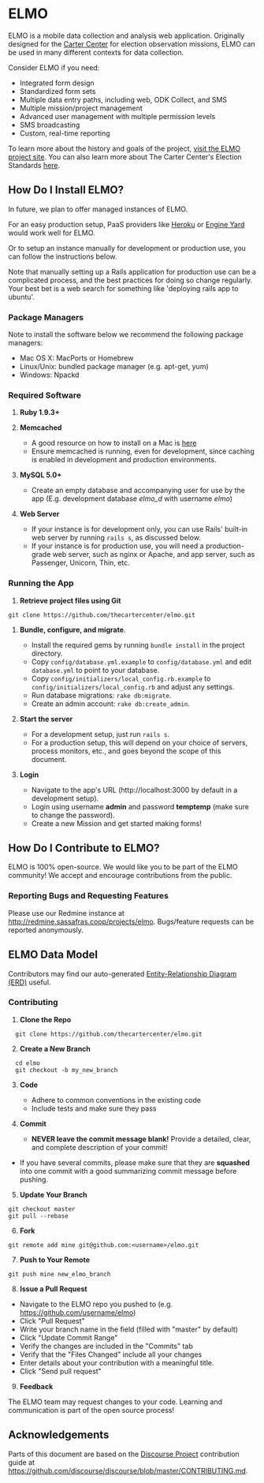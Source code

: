 # ELMO
ELMO is a mobile data collection and analysis web application. Originally designed for the [Carter Center](http://www.cartercenter.org) for election observation missions, ELMO can be used in many different contexts for data collection.

Consider ELMO if you need:

- Integrated form design
- Standardized form sets
- Multiple data entry paths, including web, ODK Collect, and SMS
- Multiple mission/project management
- Advanced user management with multiple permission levels
- SMS broadcasting
- Custom, real-time reporting

To learn more about the history and goals of the project, [visit the ELMO project site](http://getelmo.org).
You can also learn more about The Carter Center's Election Standards [here](http://cartercenter.org).

## How Do I Install ELMO?

In future, we plan to offer managed instances of ELMO. 

For an easy production setup, PaaS providers like [Heroku](http://heroku.com) or [Engine Yard](http://engineyard.com) would work well for ELMO.

Or to setup an instance manually for development or production use, you can follow the instructions below.

Note that manually setting up a Rails application for production use can be a complicated process, and the best practices for doing so change regularly. Your best bet is a web search for something like 'deploying rails app to ubuntu'.

### Package Managers

Note to install the software below we recommend the following package managers:

- Mac OS X: MacPorts or Homebrew
- Linux/Unix: bundled package manager (e.g. apt-get, yum)
- Windows: Npackd

### Required Software

1. **Ruby 1.9.3+**

1. **Memcached**
	- A good resource on how to install on a Mac is [here](http://www.jroller.com/JamesGoodwill/entry/installing_and_configuring_memcached)
	- Ensure memcached is running, even for development, since caching is enabled in development and production environments.

1. **MySQL 5.0+**
	- Create an empty database and accompanying user for use by the app (E.g. development database *elmo_d* with username *elmo*)

1. **Web Server**
	- If your instance is for development only, you can use Rails' built-in web server by running `rails s`, as discussed below.
	- If your instance is for production use, you will need a production-grade web server, such as nginx or Apache, and app server, such as Passenger, Unicorn, Thin, etc.

### Running the App

1. **Retrieve project files using Git**
	
  ```
  git clone https://github.com/thecartercenter/elmo.git
  ```

1. **Bundle, configure, and migrate**.
	- Install the required gems by running `bundle install` in the project directory.
	- Copy `config/database.yml.example` to `config/database.yml` and edit `database.yml` to point to your database.
	- Copy `config/initializers/local_config.rb.example` to `config/initializers/local_config.rb` and adjust any settings.
	- Run database migrations: `rake db:migrate`.
	- Create an admin account: `rake db:create_admin`.
	
1. **Start the server**
	- For a development setup, just run `rails s`.
	- For a production setup, this will depend on your choice of servers, process monitors, etc., and goes beyond the scope of this document.

1. **Login**
	- Navigate to the app's URL (http://localhost:3000 by default in a development setup).
	- Login using username **admin** and password **temptemp** (make sure to change the password).
	- Create a new Mission and get started making forms!


## How Do I Contribute to ELMO?

ELMO is 100% open-source. We would like you to be part of the ELMO community! We accept and encourage contributions from the public.

### Reporting Bugs and Requesting Features

Please use our Redmine instance at http://redmine.sassafras.coop/projects/elmo. Bugs/feature requests can be reported anonymously.

## ELMO Data Model

Contributors may find our auto-generated [Entity-Relationship Diagram (ERD)](docs/erd.pdf) useful.

### Contributing

1. **Clone the Repo**

  ```
	git clone https://github.com/thecartercenter/elmo.git
  ```

2. **Create a New Branch**
  
  ```
	cd elmo
	git checkout -b my_new_branch
  ```

3. **Code**
	* Adhere to common conventions in the existing code
	* Include tests and make sure they pass

4. **Commit**
	- **NEVER leave the commit message blank!** Provide a detailed, clear, and complete description of your commit!
  - If you have several commits, please make sure that they are **squashed** into one commit with a good summarizing commit message before pushing.
   
5. **Update Your Branch**

  ```
  git checkout master
  git pull --rebase
  ```

6. **Fork**

  ```
  git remote add mine git@github.com:<username>/elmo.git
  ```

7. **Push to Your Remote**

  ```
  git push mine new_elmo_branch
  ```

8. **Issue a Pull Request**
  - Navigate to the ELMO repo you pushed to (e.g. https://github.com/username/elmo)
  - Click "Pull Request"
  - Write your branch name in the field (filled with "master" by default)
  - Click "Update Commit Range"
  - Verify the changes are included in the "Commits" tab
  - Verify that the "Files Changed" include all your changes
  - Enter details about your contribution with a meaningful title.
  - Click "Send pull request"

9. **Feedback**

  The ELMO team may request changes to your code. Learning and communication is part of the open source process!

## Acknowledgements

Parts of this document are based on the [Discourse Project](http://discourse.org) contribution guide at https://github.com/discourse/discourse/blob/master/CONTRIBUTING.md.

